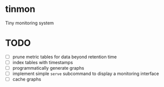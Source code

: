 # tinmon

Tiny monitoring system

# TODO

- [ ] prune metric tables for data beyond retention time
- [ ] index tables with timestamps
- [ ] programmatically generate graphs
- [ ] implement simple `serve` subcommand to display a monitoring interface
- [ ] cache graphs
